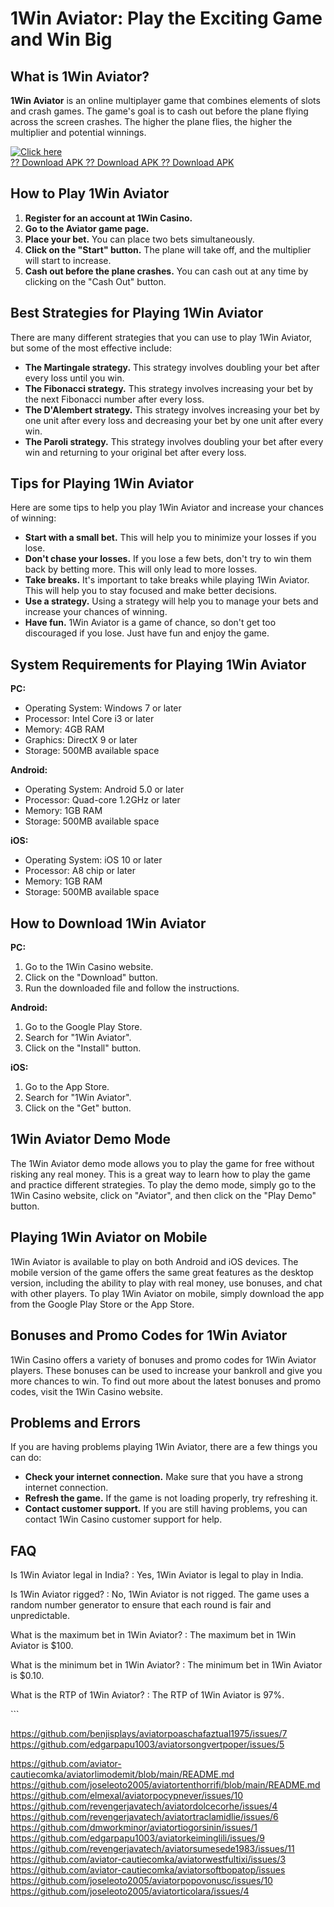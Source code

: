 # 1Win Aviator: Play the Exciting Game and Win Big

## What is 1Win Aviator?

**1Win Aviator** is an online multiplayer game that combines elements of
slots and crash games. The game\'s goal is to cash out before the plane
flying across the screen crashes. The higher the plane flies, the higher
the multiplier and potential winnings.

[![Click
here](https://readscoops.com/wp-content/uploads/2023/03/Readscoop-aviator-1-1.jpg)](https://traff.sbs/deff)\
[?? Download APK ?? Download APK ?? Download
APK](https://traff.sbs/deff)

## How to Play 1Win Aviator

1.  **Register for an account at 1Win Casino.**
2.  **Go to the Aviator game page.**
3.  **Place your bet.** You can place two bets simultaneously.
4.  **Click on the "Start" button.** The plane will take off, and
    the multiplier will start to increase.
5.  **Cash out before the plane crashes.** You can cash out at any time
    by clicking on the "Cash Out" button.

## Best Strategies for Playing 1Win Aviator

There are many different strategies that you can use to play 1Win
Aviator, but some of the most effective include:

-   **The Martingale strategy.** This strategy involves doubling your
    bet after every loss until you win.
-   **The Fibonacci strategy.** This strategy involves increasing your
    bet by the next Fibonacci number after every loss.
-   **The D\'Alembert strategy.** This strategy involves increasing your
    bet by one unit after every loss and decreasing your bet by one unit
    after every win.
-   **The Paroli strategy.** This strategy involves doubling your bet
    after every win and returning to your original bet after every loss.

## Tips for Playing 1Win Aviator

Here are some tips to help you play 1Win Aviator and increase your
chances of winning:

-   **Start with a small bet.** This will help you to minimize your
    losses if you lose.
-   **Don\'t chase your losses.** If you lose a few bets, don\'t try to
    win them back by betting more. This will only lead to more losses.
-   **Take breaks.** It\'s important to take breaks while playing 1Win
    Aviator. This will help you to stay focused and make better
    decisions.
-   **Use a strategy.** Using a strategy will help you to manage your
    bets and increase your chances of winning.
-   **Have fun.** 1Win Aviator is a game of chance, so don\'t get too
    discouraged if you lose. Just have fun and enjoy the game.

## System Requirements for Playing 1Win Aviator

**PC:**

-   Operating System: Windows 7 or later
-   Processor: Intel Core i3 or later
-   Memory: 4GB RAM
-   Graphics: DirectX 9 or later
-   Storage: 500MB available space

**Android:**

-   Operating System: Android 5.0 or later
-   Processor: Quad-core 1.2GHz or later
-   Memory: 1GB RAM
-   Storage: 500MB available space

**iOS:**

-   Operating System: iOS 10 or later
-   Processor: A8 chip or later
-   Memory: 1GB RAM
-   Storage: 500MB available space

## How to Download 1Win Aviator

**PC:**

1.  Go to the 1Win Casino website.
2.  Click on the "Download" button.
3.  Run the downloaded file and follow the instructions.

**Android:**

1.  Go to the Google Play Store.
2.  Search for "1Win Aviator".
3.  Click on the "Install" button.

**iOS:**

1.  Go to the App Store.
2.  Search for "1Win Aviator".
3.  Click on the "Get" button.

## 1Win Aviator Demo Mode

The 1Win Aviator demo mode allows you to play the game for free without
risking any real money. This is a great way to learn how to play the
game and practice different strategies. To play the demo mode, simply go
to the 1Win Casino website, click on "Aviator", and then click on
the "Play Demo" button.

## Playing 1Win Aviator on Mobile

1Win Aviator is available to play on both Android and iOS devices. The
mobile version of the game offers the same great features as the desktop
version, including the ability to play with real money, use bonuses, and
chat with other players. To play 1Win Aviator on mobile, simply download
the app from the Google Play Store or the App Store.

## Bonuses and Promo Codes for 1Win Aviator

1Win Casino offers a variety of bonuses and promo codes for 1Win Aviator
players. These bonuses can be used to increase your bankroll and give
you more chances to win. To find out more about the latest bonuses and
promo codes, visit the 1Win Casino website.

## Problems and Errors

If you are having problems playing 1Win Aviator, there are a few things
you can do:

-   **Check your internet connection.** Make sure that you have a strong
    internet connection.
-   **Refresh the game.** If the game is not loading properly, try
    refreshing it.
-   **Contact customer support.** If you are still having problems, you
    can contact 1Win Casino customer support for help.

## FAQ

Is 1Win Aviator legal in India?
:   Yes, 1Win Aviator is legal to play in India.

Is 1Win Aviator rigged?
:   No, 1Win Aviator is not rigged. The game uses a random number
    generator to ensure that each round is fair and unpredictable.

What is the maximum bet in 1Win Aviator?
:   The maximum bet in 1Win Aviator is \$100.

What is the minimum bet in 1Win Aviator?
:   The minimum bet in 1Win Aviator is \$0.10.

What is the RTP of 1Win Aviator?
:   The RTP of 1Win Aviator is 97%.

\`\`\`

https://github.com/benjisplays/aviatorpoaschafaztual1975/issues/7
https://github.com/edgarpapu1003/aviatorsongvertpoper/issues/5

https://github.com/aviator-cautiecomka/aviatorlimodemit/blob/main/README.md
https://github.com/joseleoto2005/aviatortenthorrifi/blob/main/README.md
https://github.com/elmexal/aviatorpocypnever/issues/10
https://github.com/revengerjavatech/aviatordolcecorhe/issues/4
https://github.com/revengerjavatech/aviatortraclamidlie/issues/6
https://github.com/dmworkminor/aviatortiogorsinin/issues/1
https://github.com/edgarpapu1003/aviatorkeiminglili/issues/9
https://github.com/revengerjavatech/aviatorsumesede1983/issues/11
https://github.com/aviator-cautiecomka/aviatorwestfultixi/issues/3
https://github.com/aviator-cautiecomka/aviatorsoftbopatop/issues
https://github.com/joseleoto2005/aviatorpopovonusc/issues/10
https://github.com/joseleoto2005/aviatorticolara/issues/4
